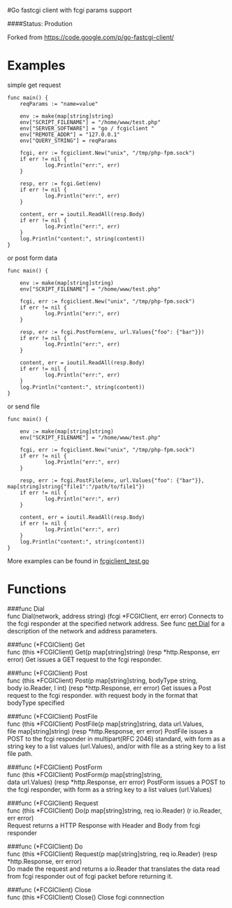 #Go fastcgi client with fcgi params support

####Status: Prodution

Forked from https://code.google.com/p/go-fastcgi-client/

# Examples

simple get request

    func main() {
        reqParams := "name=value"

        env := make(map[string]string)
        env["SCRIPT_FILENAME"] = "/home/www/test.php"
        env["SERVER_SOFTWARE"] = "go / fcgiclient "
        env["REMOTE_ADDR"] = "127.0.0.1"
        env["QUERY_STRING"] = reqParams

        fcgi, err := fcgiclient.New("unix", "/tmp/php-fpm.sock")
        if err != nil {
                log.Println("err:", err)
        }

        resp, err := fcgi.Get(env)
        if err != nil {
                log.Println("err:", err)
        }
        
        content, err = ioutil.ReadAll(resp.Body)
        if err != nil {
                log.Println("err:", err)
        }
        log.Println("content:", string(content))
    }

or post form data
    
    func main() {

        env := make(map[string]string)
        env["SCRIPT_FILENAME"] = "/home/www/test.php"

        fcgi, err := fcgiclient.New("unix", "/tmp/php-fpm.sock")
        if err != nil {
                log.Println("err:", err)
        }

        resp, err := fcgi.PostForm(env, url.Values{"foo": {"bar"}})
        if err != nil {
                log.Println("err:", err)
        }
    
        content, err = ioutil.ReadAll(resp.Body)
        if err != nil {
                log.Println("err:", err)
        }
        log.Println("content:", string(content))
    }

or send file

    func main() {

        env := make(map[string]string)
        env["SCRIPT_FILENAME"] = "/home/www/test.php"

        fcgi, err := fcgiclient.New("unix", "/tmp/php-fpm.sock")
        if err != nil {
                log.Println("err:", err)
        }

        resp, err := fcgi.PostFile(env, url.Values{"foo": {"bar"}}, map[string]string{"file1":"/path/to/file1"})
        if err != nil {
                log.Println("err:", err)
        }

        content, err = ioutil.ReadAll(resp.Body)
        if err != nil {
                log.Println("err:", err)
        }
        log.Println("content:", string(content))
    }

More examples can be found in [fcgiclient_test.go](https://bitbucket.org/PinIdea/fcgi_client/src/tip/fcgiclient_test.go)


# Functions

###func Dial         
    func Dial(network, address string) (fcgi *FCGIClient, err error)
Connects to the fcgi responder at the specified network address. See func [net.Dial](http://golang.org/pkg/net/#Dial) for a description of the network and address parameters.

###func (*FCGIClient) Get         
    func (this *FCGIClient) Get(p map[string]string) (resp *http.Response, err error)
Get issues a GET request to the fcgi responder.

###func (*FCGIClient) Post         
    func (this *FCGIClient) Post(p map[string]string, bodyType string,         
                                 body io.Reader, l int) (resp *http.Response, err error)
Get issues a Post request to the fcgi responder. with request body in the format that bodyType specified

###func (*FCGIClient) PostFile         
    func (this *FCGIClient) PostFile(p map[string]string, data url.Values,         
                                     file map[string]string) (resp *http.Response, err error)
PostFile issues a POST to the fcgi responder in multipart(RFC 2046) standard, with form as a string key to a list values (url.Values), and/or with file as a string key to a list file path.

###func (*FCGIClient) PostForm         
    func (this *FCGIClient) PostForm(p map[string]string,        
                                     data url.Values) (resp *http.Response, err error)
PostForm issues a POST to the fcgi responder, with form as a string key to a list values (url.Values)   

###func (*FCGIClient) Request         
    func (this *FCGIClient) Do(p map[string]string, req io.Reader) (r io.Reader, err error)    
Request returns a HTTP Response with Header and Body from fcgi responder

###func (*FCGIClient) Do         
    func (this *FCGIClient) Request(p map[string]string, 
                                         req io.Reader) (resp *http.Response, err error)     
Do made the request and returns a io.Reader that translates the data read from fcgi responder out of fcgi packet before returning it.

###func (*FCGIClient) Close         
    func (this *FCGIClient) Close()
Close fcgi connnection


